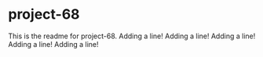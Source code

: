 # project-68

This is the readme for project-68.
Adding a line!
Adding a line!
Adding a line!
Adding a line!
Adding a line!
